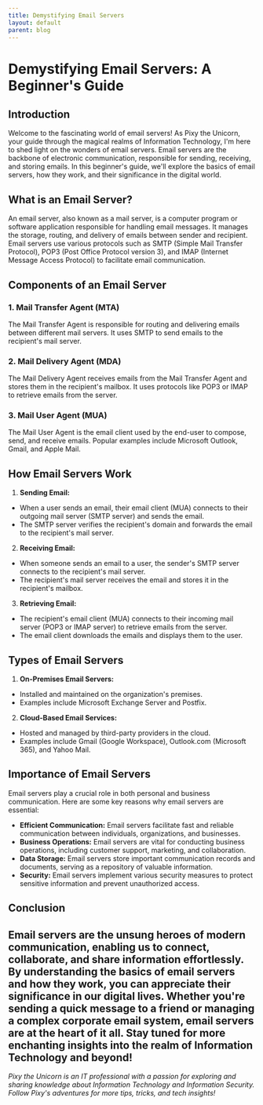 ```yaml
---
title: Demystifying Email Servers
layout: default
parent: blog
---
```


# Demystifying Email Servers: A Beginner's Guide
## Introduction
Welcome to the fascinating world of email servers! As Pixy the Unicorn, your guide through the magical realms of Information Technology, I'm here to shed light on the wonders of email servers. Email servers are the backbone of electronic communication, responsible for sending, receiving, and storing emails. In this beginner's guide, we'll explore the basics of email servers, how they work, and their significance in the digital world.
## What is an Email Server?
An email server, also known as a mail server, is a computer program or software application responsible for handling email messages. It manages the storage, routing, and delivery of emails between sender and recipient. Email servers use various protocols such as SMTP (Simple Mail Transfer Protocol), POP3 (Post Office Protocol version 3), and IMAP (Internet Message Access Protocol) to facilitate email communication.
## Components of an Email Server
### 1. Mail Transfer Agent (MTA)
The Mail Transfer Agent is responsible for routing and delivering emails between different mail servers. It uses SMTP to send emails to the recipient's mail server.
### 2. Mail Delivery Agent (MDA)
The Mail Delivery Agent receives emails from the Mail Transfer Agent and stores them in the recipient's mailbox. It uses protocols like POP3 or IMAP to retrieve emails from the server.
### 3. Mail User Agent (MUA)
The Mail User Agent is the email client used by the end-user to compose, send, and receive emails. Popular examples include Microsoft Outlook, Gmail, and Apple Mail.
## How Email Servers Work
1. **Sending Email:**
  - When a user sends an email, their email client (MUA) connects to their outgoing mail server (SMTP server) and sends the email.
  - The SMTP server verifies the recipient's domain and forwards the email to the recipient's mail server.
2. **Receiving Email:**
  - When someone sends an email to a user, the sender's SMTP server connects to the recipient's mail server.
  - The recipient's mail server receives the email and stores it in the recipient's mailbox.
3. **Retrieving Email:**
  - The recipient's email client (MUA) connects to their incoming mail server (POP3 or IMAP server) to retrieve emails from the server.
  - The email client downloads the emails and displays them to the user.
## Types of Email Servers
1. **On-Premises Email Servers:**
  - Installed and maintained on the organization's premises.
  - Examples include Microsoft Exchange Server and Postfix.
2. **Cloud-Based Email Services:**
  - Hosted and managed by third-party providers in the cloud.
  - Examples include Gmail (Google Workspace),
Outlook.com
(Microsoft 365), and Yahoo Mail.
## Importance of Email Servers
Email servers play a crucial role in both personal and business communication. Here are some key reasons why email servers are essential:
- **Efficient Communication:** Email servers facilitate fast and reliable communication between individuals, organizations, and businesses.
- **Business Operations:** Email servers are vital for conducting business operations, including customer support, marketing, and collaboration.
- **Data Storage:** Email servers store important communication records and documents, serving as a repository of valuable information.
- **Security:** Email servers implement various security measures to protect sensitive information and prevent unauthorized access.
## Conclusion
Email servers are the unsung heroes of modern communication, enabling us to connect, collaborate, and share information effortlessly. By understanding the basics of email servers and how they work, you can appreciate their significance in our digital lives. Whether you're sending a quick message to a friend or managing a complex corporate email system, email servers are at the heart of it all.
Stay tuned for more enchanting insights into the realm of Information Technology and beyond!
---
*Pixy the Unicorn is an IT professional with a passion for exploring and sharing knowledge about Information Technology and Information Security. Follow Pixy's adventures for more tips, tricks, and tech insights!*